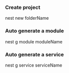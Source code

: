 ### Create project

nest new folderName

### Auto generate a module

nest g module moduleName

### Auto generate a service

nest g service serviceName

